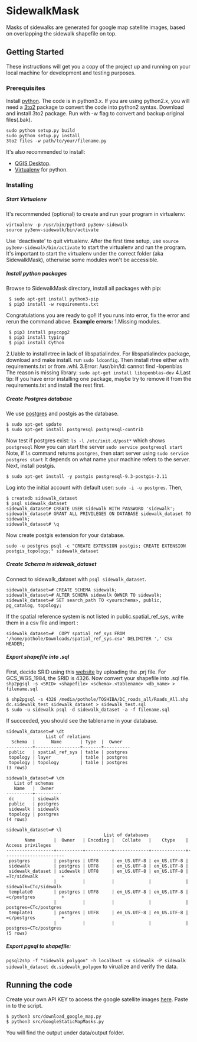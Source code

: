 # SidewalkMask

Masks of sidewalks are generated for google map satellite images, based on overlapping the sidewalk shapefile on top.

## Getting Started

These instructions will get you a copy of the project up and running on your local machine for development and testing purposes. 

### Prerequisites
Install [python](https://www.python.org/downloads/).
The code is in python3.x. If you are using python2.x, you will need a [3to2](https://pypi.python.org/pypi/3to2) package to convert the code into python2 syntax. Download and install 3to2 package. Run with -w flag to convert and backup original files(.bak).
```
sudo python setup.py build
sudo python setup.py install
3to2 files -w path/to/your/filename.py
```

It's also recommended to install:
* [QGIS Desktop](http://www.qgis.org/en/site/forusers/download.html).
* [Virtualenv](https://virtualenv.pypa.io/en/stable/) for python.


### Installing
##### Start Virtualenv
It's recommended (optional) to create and run your program in virtualenv:
```
virtualenv -p /usr/bin/python3 py3env-sidewalk
source py3env-sidewalk/bin/activate
```
Use 'deactivate' to quit virtualenv.
After the first time setup, use `source py3env-sidewalk/bin/activate` to start the virtualenv and run the program. It's important to start the virtualenv under the correct folder (aka SidewalkMask), otherwise some modules won't be accessible.

##### Install python packages
Browse to SidewalkMask directory, install all packages with pip:
```
 $ sudo apt-get install python3-pip
 $ pip3 install -w requirements.txt
```
Congratulations you are ready to go!!
If you runs into error, fix the error and rerun the command above.
**Example errors:**
1.Missing modules.
```
 $ pip3 install psycopg2
 $ pip3 install typing 
 $ pip3 install Cython
```
2.Uable to install rtree in lack of libspatialindex.
For libspatialindex package, download and make install. run `sudo ldconfig`. Then install rtree either with requirements.txt or from .whl.
3.Error: /usr/bin/ld: cannot find -lopenblas
The reason is missing library: `sudo apt-get install libopenblas-dev`
4.Last tip: If you have error installing one package, maybe try to remove it
from the requirements.txt and install the rest first.
##### Create Postgres database
We use [postgres](https://www.postgresql.org/download/) and postgis as the database. 
```
$ sudo apt-get update
$ sudo apt-get install postgresql postgresql-contrib
```
Now test if postgres exist: `ls -l /etc/init.d/post*` which shows `postgresql`
Now you can start the server `sudo service postgresql start`
Note, if `ls` command returns `postgres`, then start server using `sudo service postgres start` It depends on what name your machine refers to the server.
Next, install postgis.
```
$ sudo apt-get install -y postgis postgresql-9.3-postgis-2.11
```
Log into the initial account with default user: `sudo -i -u postgres`. Then,
```
$ createdb sidewalk_dataset
$ psql sidewalk_dataset
sidewalk_dataset# CREATE USER sidewalk WITH PASSWORD 'sidewalk';
sidewalk_dataset# GRANT ALL PRIVILEGES ON DATABASE sidewalk_dataset TO sidewalk;
sidewalk_dataset# \q
```
Now create postgis extension for your database.
```
sudo -u postgres psql -c "CREATE EXTENSION postgis; CREATE EXTENSION postgis_topology;" sidewalk_dataset
```
##### Create Schema in sidewalk_dataset
Connect to sidewalk_dataset with `psql sidewalk_dataset`.
```
sidewalk_dataset=# CREATE SCHEMA sidewalk;
sidewalk_dataset=# ALTER SCHEMA sidewalk OWNER TO sidewalk;
sidewalk_dataset=# SET search_path TO <yourschema>, public, pg_catalog, topology;
```
If the spatial reference system is not listed in public.spatial_ref_sys, write them in a csv file and import :
```
sidewalk_dataset=#  COPY spatial_ref_sys FROM '/home/pothole/Downloads/spatial_ref_sys.csv' DELIMITER ',' CSV HEADER;
```

##### Export shapefile into .sql
First, decide SRID using this [website](http://prj2epsg.org/search) by uploading the .prj file. For GCS_WGS_1984, the SRID is 4326. Now convert your shapefile into .sql file. `shp2pgsql -s <SRID> <shapefile> <schema>.<tablename> <db_name> > filename.sql`

``` 
$ shp2pgsql -s 4326 /media/pothole/TOSHIBA/DC_roads_all/Roads_All.shp dc.sidewalk_test sidewalk_dataset > sidewalk_test.sql
$ sudo -u sidewalk psql -d sidewalk_dataset -a -f filename.sql
```
If succeeded, you should see the tablename in your database.
```
sidewalk_dataset=# \dt
               List of relations
  Schema  |      Name       | Type  |  Owner
----------+-----------------+-------+----------
 public   | spatial_ref_sys | table | postgres
 topology | layer           | table | postgres
 topology | topology        | table | postgres
(3 rows)

sidewalk_dataset=# \dn
   List of schemas
   Name   |  Owner
----------+----------
 dc       | sidewalk
 public   | postgres
 sidewalk | sidewalk
 topology | postgres
(4 rows)

sidewalk_dataset=# \l
                                     List of databases
       Name       |  Owner   | Encoding |   Collate   |    Ctype    |   Access privileges
------------------+----------+----------+-------------+-------------+-----------------------
 postgres         | postgres | UTF8     | en_US.UTF-8 | en_US.UTF-8 |
 sidewalk         | postgres | UTF8     | en_US.UTF-8 | en_US.UTF-8 |
 sidewalk_dataset | sidewalk | UTF8     | en_US.UTF-8 | en_US.UTF-8 | =Tc/sidewalk         +
                  |          |          |             |             | sidewalk=CTc/sidewalk
 template0        | postgres | UTF8     | en_US.UTF-8 | en_US.UTF-8 | =c/postgres          +
                  |          |          |             |             | postgres=CTc/postgres
 template1        | postgres | UTF8     | en_US.UTF-8 | en_US.UTF-8 | =c/postgres          +
                  |          |          |             |             | postgres=CTc/postgres
(5 rows)

```
##### Export pgsql to shapefile:
`pgsql2shp -f "sidewalk_polygon" -h localhost -u sidewalk -P sidewalk sidewalk_dataset dc.sidewalk_polygon` to virualize and verify the data.

## Running the code
Create your own API KEY to access the google satellite images [here](https://developers.google.com/maps/documentation/static-maps/get-api-key).
Paste in to the script.
```
$ python3 src/download_google_map.py
$ python3 src/GoogleStaticMapMasks.py
```
You will find the output under data/output folder.

